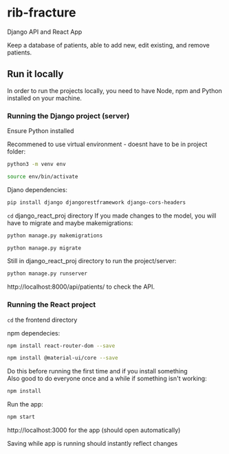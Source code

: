 # rib-fracture
Django API and React App

Keep a database of patients, able to add new, edit existing, and remove patients.

## Run it locally

In order to run the projects locally, you need to have Node, npm and Python installed on your machine.

### Running the Django project (server)

Ensure Python installed  

Recommened to use virtual environment - doesnt have to be in project folder:

```bash
python3 -m venv env
```

```bash
source env/bin/activate
```

Djano dependencies:

```bash
pip install django djangorestframework django-cors-headers
```
`cd` django_react_proj directory
If you made changes to the model, you will have to migrate and maybe makemigrations:

```bash
python manage.py makemigrations
```

```bash
python manage.py migrate
```

Still in django_react_proj directory to run the project/server:

```bash
python manage.py runserver
```

http://localhost:8000/api/patients/ to check the API.

### Running the React project

`cd` the frontend directory

npm dependecies:

```bash
npm install react-router-dom --save
```

```bash
npm install @material-ui/core --save
```

Do this before running the first time and if you install something  
Also good to do everyone once and a while if something isn't working:

```bash
npm install
```

Run the app:

```bash
npm start
```
http://localhost:3000 for the app (should open automatically)

Saving while app is running should instantly reflect changes